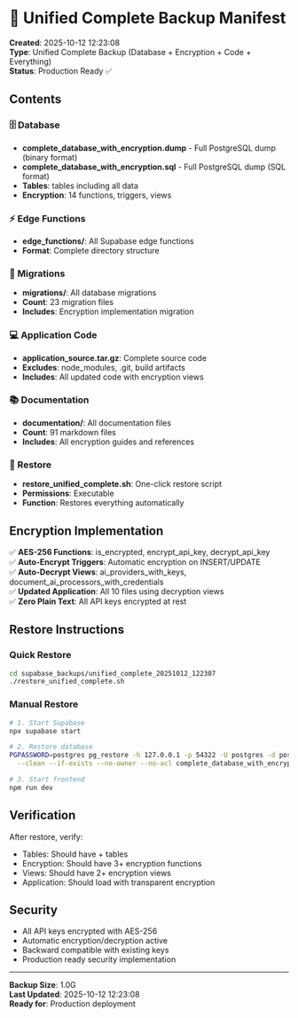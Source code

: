 # 🔐 Unified Complete Backup Manifest

**Created**: 2025-10-12 12:23:08  
**Type**: Unified Complete Backup (Database + Encryption + Code + Everything)  
**Status**: Production Ready ✅  

## Contents

### 🗄️ Database
- **complete_database_with_encryption.dump** - Full PostgreSQL dump (binary format)
- **complete_database_with_encryption.sql** - Full PostgreSQL dump (SQL format)
- **Tables**:  tables including all data
- **Encryption**: 14 functions, triggers, views

### ⚡ Edge Functions
- **edge_functions/**: All Supabase edge functions
- **Format**: Complete directory structure

### 📜 Migrations
- **migrations/**: All database migrations
- **Count**: 23 migration files
- **Includes**: Encryption implementation migration

### 💻 Application Code
- **application_source.tar.gz**: Complete source code
- **Excludes**: node_modules, .git, build artifacts
- **Includes**: All updated code with encryption views

### 📚 Documentation
- **documentation/**: All documentation files
- **Count**: 91 markdown files
- **Includes**: All encryption guides and references

### 🔄 Restore
- **restore_unified_complete.sh**: One-click restore script
- **Permissions**: Executable
- **Function**: Restores everything automatically

## Encryption Implementation

✅ **AES-256 Functions**: is_encrypted, encrypt_api_key, decrypt_api_key  
✅ **Auto-Encrypt Triggers**: Automatic encryption on INSERT/UPDATE  
✅ **Auto-Decrypt Views**: ai_providers_with_keys, document_ai_processors_with_credentials  
✅ **Updated Application**: All 10 files using decryption views  
✅ **Zero Plain Text**: All API keys encrypted at rest  

## Restore Instructions

### Quick Restore
```bash
cd supabase_backups/unified_complete_20251012_122307
./restore_unified_complete.sh
```

### Manual Restore
```bash
# 1. Start Supabase
npx supabase start

# 2. Restore database
PGPASSWORD=postgres pg_restore -h 127.0.0.1 -p 54322 -U postgres -d postgres \
  --clean --if-exists --no-owner --no-acl complete_database_with_encryption.dump

# 3. Start frontend
npm run dev
```

## Verification

After restore, verify:
- Tables: Should have + tables
- Encryption: Should have 3+ encryption functions
- Views: Should have 2+ encryption views
- Application: Should load with transparent encryption

## Security

- All API keys encrypted with AES-256
- Automatic encryption/decryption active
- Backward compatible with existing keys
- Production ready security implementation

---

**Backup Size**: 1.0G  
**Last Updated**: 2025-10-12 12:23:08  
**Ready for**: Production deployment
